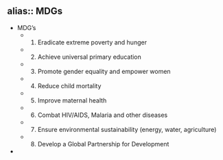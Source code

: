 alias:: MDGs
-
- MDG’s
	- 1.	Eradicate extreme poverty and hunger
	- 2.	Achieve universal primary education
	- 3.	Promote gender equality and empower women
	- 4.	Reduce child mortality
	- 5.	Improve maternal health
	- 6.	Combat HIV/AIDS, Malaria and other diseases
	- 7.	Ensure environmental sustainability (energy, water, agriculture)
	- 8.	Develop a Global Partnership for Development
-